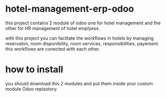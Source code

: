 # hotel-management-erp-odoo
this project contains 2 module of odoo one for hotel management and the other for HR management of hotel emplyess.

with this project you can faclitate the workflows in hotels by managing reservaton, room disponibility, room services, responsibilities, payement.
this workflows are conected with each other.


# how to install

you should download this 2 modules and put them inside your custom module Odoo repisotory.



